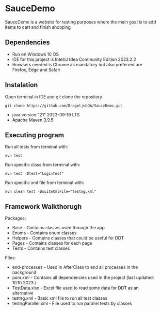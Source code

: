 # SauceDemo

SauceDemo is a website for testing purposes where the main goal is to add items to cart and finish shopping

## Dependencies
* Run on Windows 10 OS
* IDE for this project is IntelliJ Idea Community Edition 2023.2.2
* Browsers needed is Chrome as mandatory but also preferred are Firefox, Edge and Safari

## Instalation

Open terminal in IDE and git clone the repository

```
git clone https://github.com/DragoljubQA/SauceDemo.git
```
* java version "21" 2023-09-19 LTS
* Apache Maven 3.9.5

## Executing program
Run all tests from terminal with: 
```
mvn test
```
Run specific class from terminal with: 
```
mvn test -Dtest="LoginTest"
```
Run specific xml file from terminal with:
```
mvn clean test -DsuiteXmlFile="testng.xml"
```
## Framework Walkthorugh
Packages:
* Base - Contains classes used through the app
* Enums - Contains enum classes
* Helpers - Contains classes that could be useful for DDT
* Pages - Contains classes for each page
* Tests - Contains test classes

FIles:
* end-processes - Used in AfterClass to end all processes in the background
* pom.xml - Contains all dependencies used in the project (last updated: 10.10.2023.)
* TestData.xlsx - Excel file used to read some data for DDT as an alternative
* testng.xml - Basic xml file to run all test classes
* testngParallel.xml - File used to run parallel tests by classes
